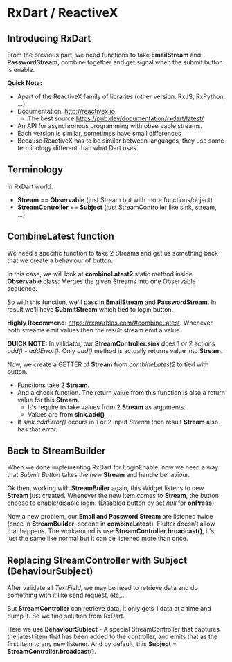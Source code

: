 # RxDart / ReactiveX

## Introducing RxDart

From the previous part, we need functions to take **EmailStream** and **PasswordStream**, combine together and get signal when the submit button is enable.

**Quick Note:**
- Apart of the ReactiveX family of libraries (other version: RxJS, RxPython, ...)
- Documentation: http://reactivex.io  
    - The best source:https://pub.dev/documentation/rxdart/latest/
- An API for asynchronous programming with observable streams. 
- Each version is similar, sometimes have small differences
- Because ReactiveX has to be similar between languages, they use some terminology different than what Dart uses.

## Terminology

In RxDart world:
- **Stream** == **Observable** (just Stream but with more functions/object)
- **StreamController** == **Subject** (just StreamController like sink, stream, ...)

## CombineLatest function

We need a specific function to take 2 Streams and get us something back that we create a behaviour of button.  

In this case, we will look at **combineLatest2** static method inside **Observable** class: Merges the given Streams into one Observable sequence.

So with this function, we'll pass in **EmailStream** and **PasswordStream**. In result we'll have **SubmitStream** which tied to login button.

**Highly Recommend**: https://rxmarbles.com/#combineLatest. Whenever both streams emit values then the result stream emit a value.

**QUICK NOTE:** In validator, our **StreamController.sink** does 1 or 2 actions *add()* - *addError()*. Only *add()* method is actually returns value into **Stream**.

Now, we create a GETTER of **Stream** from *combineLatest2* to tied with button.
- Functions take 2 **Stream**.
- And a check function. The return value from this function is also a return value for this **Stream**.
    - It's require to take values from 2 **Stream** as arguments.
    - Values are from **sink.add()**
- If *sink.addError()* occurs in 1 or 2 input *Stream* then result **Stream** also has that error.

## Back to StreamBuilder

When we done implementing RxDart for LoginEnable, now we need a way that *Submit Button* takes the new **Stream** and handle behaviour.

Ok then, working with **StreamBuiler** again, this Widget listens to new **Stream** just created. Whenever the new item comes to **Stream**, the button choose to enable/disable login. (Disabled button by set *null* for **onPress**)

Now a new problem, our **Email and Password Stream** are listened twice (once in **StreamBuilder**, second in **combineLatest**), Flutter doesn't allow that happens. The workaround is use **StreamController.broadcast()**, it's just the same like normal but it can be listened more than once.

## Replacing StreamController with Subject (BehaviourSubject)

After validate all *TextField*, we may be need to retrieve data and do something with it like send request, etc,...

But **StreamController** can retrieve data, it only gets 1 data at a time and dump it. So we find solution from RxDart.

Here we use **BehaviourSubject** - A special StreamController that captures the latest item that has been added to the controller, and emits that as the first item to any new listener. And by default, this **Subject** = **StreamController.broadcast()**.